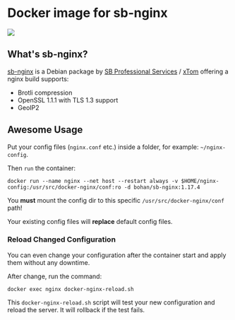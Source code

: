 # Docker image for sb-nginx

[![](https://images.microbadger.com/badges/image/bohan/sb-nginx:1.17.4.svg)](https://hub.docker.com/r/bohan/sb-nginx)

## What's sb-nginx?

[sb-nginx](https://mirrors.xtom.com/sb/nginx/) is a Debian package by [SB Professional Services](https://www.sb/) / [xTom](https://xtom.com/) offering a nginx build supports:

 * Brotli compression
 * OpenSSL 1.1.1 with TLS 1.3 support
 * GeoIP2

## **Awesome** Usage

Put your config files (`nginx.conf` etc.) inside a folder, for example: `~/nginx-config`.

Then `run` the container:

    docker run --name nginx --net host --restart always -v $HOME/nginx-config:/usr/src/docker-nginx/conf:ro -d bohan/sb-nginx:1.17.4

You **must** mount the config dir to this specific `/usr/src/docker-nginx/conf` path!

Your existing config files will **replace** default config files.

### Reload Changed Configuration

You can even change your configuration after the container start and apply them without any downtime.

After change, run the command:

    docker exec nginx docker-nginx-reload.sh

This `docker-nginx-reload.sh` script will test your new configuration and reload the server. It will rollback if the test fails.
